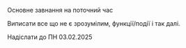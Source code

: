 Основне завнання на поточний час

Виписати все що не є зрозумілим, функції/події і так далі.

Надіслати до ПН 03.02.2025
